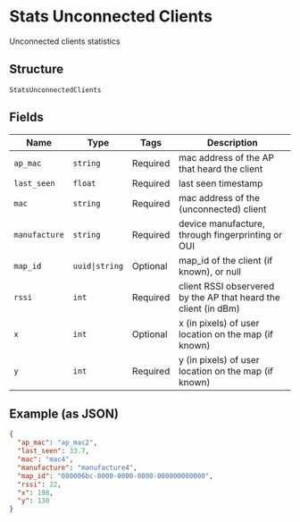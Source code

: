 
# Stats Unconnected Clients

Unconnected clients statistics

## Structure

`StatsUnconnectedClients`

## Fields

| Name | Type | Tags | Description |
|  --- | --- | --- | --- |
| `ap_mac` | `string` | Required | mac address of the AP that heard the client |
| `last_seen` | `float` | Required | last seen timestamp |
| `mac` | `string` | Required | mac address of the (unconnected) client |
| `manufacture` | `string` | Required | device manufacture, through fingerprinting or OUI |
| `map_id` | `uuid\|string` | Optional | map_id of the client (if known), or null |
| `rssi` | `int` | Required | client RSSI observered by the AP that heard the client (in dBm) |
| `x` | `int` | Optional | x (in pixels) of user location on the map (if known) |
| `y` | `int` | Required | y (in pixels) of user location on the map (if known) |

## Example (as JSON)

```json
{
  "ap_mac": "ap_mac2",
  "last_seen": 33.7,
  "mac": "mac4",
  "manufacture": "manufacture4",
  "map_id": "000006bc-0000-0000-0000-000000000000",
  "rssi": 22,
  "x": 198,
  "y": 130
}
```


